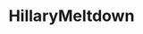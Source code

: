 ---
title: HillaryMeltdown
crosslinks:
- The_Donald
- politics
- AskReddit
- all
- HillaryForPrison
- politicalhumor
- NeutralPolitics
- the_schulz
- metacanada
- SargonofAkkad
- REEEEEEEEEE
- enoughtrumpspam
- gatekeeping
- killthosewhodisagree
- worldnews
- the_meltdown
- changemyview
- forwardsfromgrandma
---